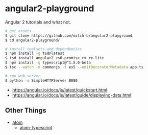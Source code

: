 angular2-playground
===================

Angular 2 tutorials and what not.

```bash
# get assets
$ git clone https://github.com/mitch-b/angular2-playground
$ cd angular2-playground/

# install toolsets and dependencies
$ npm install -g tsd@latest
$ tsd install angular2 es6-promise rx rx-lite
$ npm install -g typescript@^1.5.0-beta
$ tsc --watch -m commonjs -t es5 --emitDecoratorMetadata app.ts

# run web server
$ python -m SimpleHTTPServer 8080
```

* https://angular.io/docs/js/latest/quickstart.html
* https://angular.io/docs/js/latest/guide/displaying-data.html

## Other Things
* [atom](https://atom.io/)
    * [atom-typescript](https://atom.io/packages/atom-typescript)
